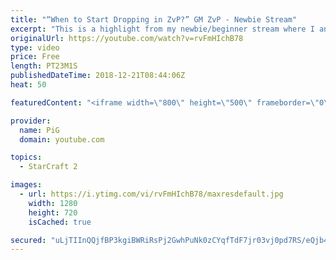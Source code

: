 ```yaml
---
title: "“When to Start Dropping in ZvP?” GM ZvP - Newbie Stream"
excerpt: "This is a highlight from my newbie/beginner stream where I analyse a players replay who struggles vs zerg counterattacks   -- Watch live at https://www.twitch.tv/x5_pig"
originalUrl: https://youtube.com/watch?v=rvFmHIchB78
type: video
price: Free
length: PT23M1S
publishedDateTime: 2018-12-21T08:44:06Z
heat: 50

featuredContent: "<iframe width=\"800\" height=\"500\" frameborder=\"0\" src=\"https://www.youtube.com/embed/rvFmHIchB78\" allow=\"accelerometer; autoplay; encrypted-media; gyroscope; picture-in-picture\" allowfullscreen></iframe>"

provider:
  name: PiG
  domain: youtube.com

topics:
  - StarCraft 2

images:
  - url: https://i.ytimg.com/vi/rvFmHIchB78/maxresdefault.jpg
    width: 1280
    height: 720
    isCached: true

secured: "uLjTIInQQjfBP3kgiBWRiRsPj2GwhPuNk0zCYqfTdF7jr03vj0pd7RS/eQjb42xIB3KPMflDU69L3JxNRuLsCy1e4gCL/WDc/S6MLessVmg6gau7HNpeQqIOrvC43L1d36Bh8UkrhAvC3kJ83pBA19Vpf5I82v+aMPGJp5aSQWWzlfI2CbxwpxONlcR6Tv5JdF1nG0gbO1IDp/wi7MNozb1LAEyIBBQ0qyoZWpYjGGexCUAzcpY23STHYLrZ/0PCC30+ngPEPonHi4hEd37iAF0nLtdPHYu2L0YBJqXMxgw1LhUxf28FFkfBfOGwZbERN4vJvQyPUK51l4TKzRUu4Kh19//DRZ/gp3oh0eRkHiYogTMaIsevDZC0GFMXhqUKI8n8SRYNg9SqMEtWT0/pALhi2x20lL8QdgaL0ocufdw=;e/3Pox1vpF2GPa/yzdnepA=="
---
```



